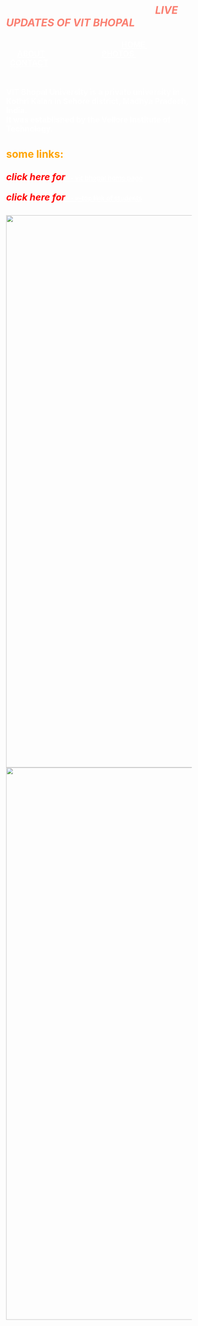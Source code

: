 <!doctype html>
<html lang="en">
 <head>
  <meta charset="UTF-8">

 <title>
vit bhopal live news
 </title>
  <h1 style="color:salmon">&nbsp; &nbsp;  &nbsp; &nbsp;  &nbsp; &nbsp; &nbsp; &nbsp;&nbsp; &nbsp; &nbsp;&nbsp; &nbsp;  &nbsp; &nbsp; &nbsp;&nbsp; &nbsp; &nbsp; &nbsp; &nbsp; &nbsp; &nbsp; &nbsp; &nbsp; &nbsp; &nbsp; &nbsp; &nbsp; &nbsp; &nbsp; &nbsp;  <i><b>LIVE UPDATES OF VIT BHOPAL</b></i></h1> 


 </head>


 <h2> <body background="1 wall.jpg" >
 &nbsp;  &nbsp; &nbsp; &nbsp; &nbsp; &nbsp; &nbsp; &nbsp;&nbsp; &nbsp;  &nbsp; &nbsp; &nbsp; &nbsp; &nbsp;&nbsp; &nbsp; &nbsp; &nbsp; &nbsp; &nbsp; &nbsp; &nbsp; &nbsp; &nbsp; &nbsp; &nbsp;&nbsp; &nbsp; &nbsp; &nbsp; &nbsp; &nbsp; <a  style="color:white" href="index.html"> HOME </a>  &nbsp; &nbsp; &nbsp; &nbsp; &nbsp; &nbsp;&nbsp; &nbsp; &nbsp; &nbsp; &nbsp; &nbsp; &nbsp; &nbsp; &nbsp; &nbsp;
  <a   style="color:white" href="about 2.html"> ABOUT</a>&nbsp;&nbsp; &nbsp;&nbsp; &nbsp; &nbsp; &nbsp; &nbsp; &nbsp; &nbsp; &nbsp; &nbsp; &nbsp; &nbsp; &nbsp;&nbsp; &nbsp; 
  <a  style="color:white" href="photos2.html">  PHOTOS  </a>&nbsp; &nbsp; &nbsp;&nbsp; &nbsp; &nbsp; &nbsp; &nbsp; &nbsp; &nbsp; &nbsp; &nbsp; &nbsp; &nbsp; &nbsp;&nbsp; &nbsp; 
  <a  style="color:white" href="contact2.html"> CONTACT </a> 
   <br> <br>
<h2> <p  style="color:white" >  VIT Bhopal University is a private university in Kothri Kalan in Sehore district, Madhya Pradesh, India.<br>  It was established by the Vellore Institute of Technology.</p> 
</h2> 
<h1 style="color:orange "> some links: </h1> 
  <h2> <a style="color:white" href="https://vitbhopal.ac.in/" target ="_blank"><big><b><i style="color:red" > click here for </i></b></big> <small>  -- vit bhopal home page </small>   </a> <br> <br>
  <a style="color:white" href="https://vtop.vitbhopal.ac.in/vtop/initialProcess" target ="_blank"><big><b><i style="color:red" >click here for </i></b></big> <small>  -- v-top link of students </small>  </a>
</h2>


<br>
<img src="11.jpg" width="1500" >
 
<img src="cl4.jpg" width="1500" >

 </body>
  
 </html>
